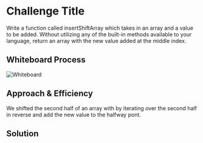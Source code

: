 # Challenge Title
Write a function called insertShiftArray which takes in an array and a value to be added. Without utilizing any of the built-in methods available to your language, return an array with the new value added at the middle index.

## Whiteboard Process
![Whiteboard](shift-array.tldr)

## Approach & Efficiency
We shifted the second half of an array with by iterating over the second half in reverse and add the new value to the halfway pont.

## Solution




